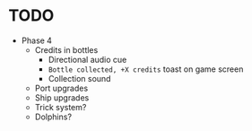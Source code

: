 # TODO
- Phase 4
  - Credits in bottles
    - Directional audio cue
    - `Bottle collected, +X credits` toast on game screen
    - Collection sound
  - Port upgrades
  - Ship upgrades
  - Trick system?
  - Dolphins?
